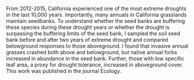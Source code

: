 From 2012-2015, California experienced one of the most extreme droughts in the last 10,000 years. Importantly, many annuals in California grasslands maintain seedbanks. To understand whether the seed banks are buffering these species during these drought years or whether the drought is surpassing the buffering limits of the seed bank, I sampled the soil seed bank before and after two years of extreme drought and compared belowground responses to those aboveground. I found that invasive annual grasses crashed both above and belowground, but native annual forbs increased in abundance in the seed bank. Further, those with low specific leaf area, a proxy for drought tolerance, increased in aboveground cover. This work was published in the journal Ecology.
